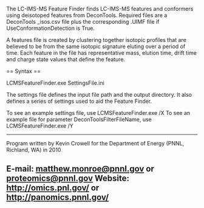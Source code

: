 The LC-IMS-MS Feature Finder finds LC-IMS-MS features and conformers 
using deisotoped features from DeconTools. Required files are a 
DeconTools _isos.csv file plus the corresponding 
.UIMF file if UseConformationDetection is True.

A features file is created by clustering together isotopic profiles that are
believed to be from the same isotopic signature eluting over a period of time.
Each feature in the file has representative mass, elution time, drift time and
charge state values that define the feature.

== Syntax ==

LCMSFeatureFinder.exe SettingsFile.ini

The settings file defines the input file path and the output directory.
It also defines a series of settings used to aid the Feature Finder.

To see an example settings file, use LCMSFeatureFinder.exe /X
To see an example file for parameter DeconToolsFilterFileName, use LCMSFeatureFinder.exe /Y

-------------------------------------------------------------------------------------------
Program written by Kevin Crowell for the Department of Energy (PNNL, Richland, WA) in 2010

E-mail: matthew.monroe@pnnl.gov or proteomics@pnnl.gov
Website: http://omics.pnl.gov/ or http://panomics.pnnl.gov/
-------------------------------------------------------------------------------------------
